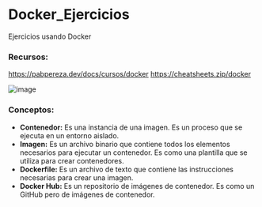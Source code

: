 # Docker_Ejercicios
Ejercicios usando Docker 

### Recursos: 
https://pabpereza.dev/docs/cursos/docker 
https://cheatsheets.zip/docker

![image](https://github.com/user-attachments/assets/2f452a5c-91eb-4fb5-b26d-ca327790f141)

### Conceptos:
- **Contenedor:** Es una instancia de una imagen. Es un proceso que se ejecuta en un entorno aislado.
- **Imagen:** Es un archivo binario que contiene todos los elementos necesarios para ejecutar un contenedor. Es como una plantilla que se utiliza para crear contenedores.
- **Dockerfile:** Es un archivo de texto que contiene las instrucciones necesarias para crear una imagen.
- **Docker Hub:** Es un repositorio de imágenes de contenedor. Es como un GitHub pero de imágenes de contenedor.
